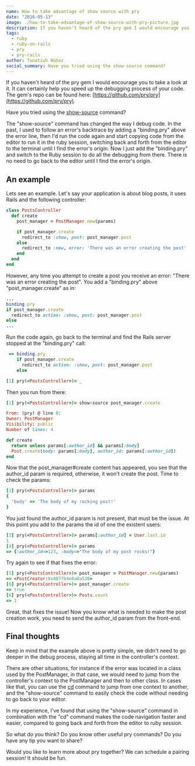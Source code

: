 ```yaml
---
name: How to take advantage of show source with pry
date: "2016-05-13"
image: ./how-to-take-advantage-of-show-source-with-pry-picture.jpg
description: If you haven't heard of the pry gem I would encourage you to take a look at it. It can certainly help you speed up the debugging process of your code.
tags:
  - ruby
  - ruby-on-rails
  - pry
  - pry-rails
author: Tonatiuh Núñez
social_summary: Have you tried using the show-source command?
---
```

If you haven't heard of the pry gem I would encourage you to take a look at it. It can certainly help you speed up the debugging process of your code. The gem's repo can be found here: [https://github.com/pry/pry](https://github.com/pry/pry).

Have you tried using the [show-source](https://github.com/pry/pry/wiki/Source-browsing#view-method-and-class-source-code-with-show-source) command?

The "show-source" command has changed the way I debug code. In the past, I used to follow an error's backtrace by adding a "binding.pry" above the error line, then I'd run the code again and start copying code from the editor to run it in the ruby session, switching back and forth from the editor to the terminal until I find the error's origin. Now I just add the "binding.pry" and switch to the Ruby session to do all the debugging from there. There is no need to go back to the editor until I find the error's origin.

## An example

Lets see an example. Let's say your application is about blog posts, it uses Rails and the following controller:

```ruby
class PostsController
  def create
    post_manager = PostManager.new(params)

    if post_manager.create
      redirect_to :show, post: post_manager.post
    else
      redirect_to :new, error: 'There was an error creating the post'
    end
  end
end
```

However, any time you attempt to create a post you receive an error: "There was an error creating the post". You add a "binding.pry" above "post_manager.create" as in:

```ruby
...
binding.pry
if post_manager.create
  redirect_to action: :show, post: post_manager.post
else
...
```

Run the code again, go back to the terminal and find the Rails server stopped at the "binding.pry" call:

```ruby
 => binding.pry
    if post_manager.create
      redirect_to action: :show, post: post_manager.post
    else

[1] pry(<PostsController>)> _
```

Then you run from there:

```ruby
[1] pry(<PostsController>)> show-source post_manager.create

From: (pry) @ line 8:
Owner: PostManager
Visibility: public
Number of lines: 4

def create
  return unless params[:author_id] && params[:body]
  Post.create(body: params[:body], author_id: params[:author_id])
end
```

Now that the post_manager#create content has appeared, you see that the author_id param is required, otherwise, it won't create the post. Time to check the params:

```ruby
[2] pry(<PostsController>)> params
{
  'body' => 'The body of my rocking post!'
}
```

You just found the author_id param is not present, that must be the issue. At this point you add to the params the id of one the existent users:

```ruby
[3] pry(<PostsController>)> params[:author_id] = User.last.id
1
[4] pry(<PostsController>)> params
=> {:author_id=>123, :body=>"The body of my post rocks!"}
```

Try again to see if that fixes the error:

```ruby
[5] pry(<PostsController>)> post_manager = PostManager.new(params)
=> <PostCreator:0x007fb4e0a8a538>
[6] pry(<PostsController>)> post_manager.create
=> true
[6] pry(<PostsController>)> Posts.count
=> 1
```

Great, that fixes the issue! Now you know what is needed to make the post creation work, you need to send the author_id param from the front-end.

## Final thoughts

Keep in mind that the example above is pretty simple, we didn't need to go deeper in the debug process, staying all time in the controller's context.

There are other situations, for instance if the error was located in a class used by the PostManager, in that case, we would need to jump from the controller's context to the PostManager and then to other class. In cases like that, you can use the [cd](https://github.com/pry/pry/wiki/State-navigation#Changing_scope) command to jump from one context to another, and the "show-source" command to easily check the code without needing to go back to your editor.

In my experience, I've found that using the "show-source" command in combination with the "cd" command makes the code navigation faster and easier, compared to going back and forth from the editor to ruby session.

So what do you think? Do you know other useful pry commands? Do you have any tip you want to share?

Would you like to learn more about pry together? We can schedule a pairing session! It should be fun.
